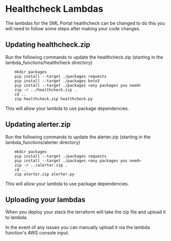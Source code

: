 # Healthcheck Lambdas

The lambdas for the SML Portal healthcheck can be changed to do this you will need to follow some steps after making your code changes.

## Updating healthcheck.zip

Run the following commands to update the healthcheck.zip (starting in the lambda_functions/healthcheck directory)

```
    mkdir packages
    pip install --target ./packages requests
    pip install --target ./packages boto3
    pip install --target ./packages <any packages you need>
    zip -r ../healthcheck.zip .
    cd ..
    zip healthcheck.zip healthcheck.py
```

This will allow your lambda to use package dependencies.

## Updating alerter.zip

Run the following commands to update the alerter.zip (starting in the lambda_functions/alerter directory)

```
    mkdir packages
    pip install --target ./packages requests
    pip install --target ./packages <any packages you need>
    zip -r ../alerter.zip .
    cd ..
    zip alerter.zip alerter.py
```

This will allow your lambda to use package dependencies.

## Uploading your lambdas

When you deploy your stack the terraform will take the zip file and upload it to lambda.

In the event of any issues you can manually upload it via the lambda function's AWS console input.

